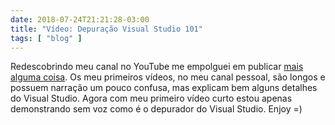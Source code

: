```yaml
---
date: 2018-07-24T21:21:28-03:00
title: "Vídeo: Depuração Visual Studio 101"
tags: [ "blog" ]
---
```

Redescobrindo meu canal no YouTube me empolguei em publicar [mais alguma coisa](https://www.youtube.com/embed/GYq-LKSN8sM). Os meu primeiros vídeos, no meu canal pessoal, são longos e possuem narração um pouco confusa, mas explicam bem alguns detalhes do Visual Studio. Agora com meu primeiro vídeo curto estou apenas demonstrando sem voz como é o depurador do Visual Studio. Enjoy =)
